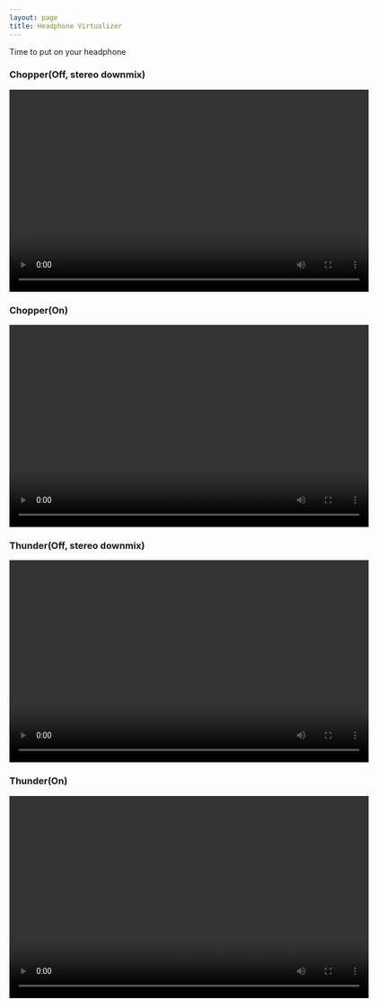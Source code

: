```yaml
---
layout: page
title: Headphone Virtualizer
---
```

Time to put on your headphone
### Chopper(Off, stereo downmix)
<video width="640" height="360" controls>
  <source src="https://xz725.github.io/resources/PostProc/HeadphoneVirtualizer/chopper_loro.mov" type="video/mp4">
</video>

### Chopper(On)
<video width="640" height="360" controls>
  <source src="https://xz725.github.io/resources/PostProc/HeadphoneVirtualizer/chopper_virt.mov" type="video/mp4">
</video>

### Thunder(Off, stereo downmix)
<video width="640" height="360" controls>
  <source src="https://xz725.github.io/resources/PostProc/HeadphoneVirtualizer/thunder_loro.mov" type="video/mp4">
</video>

### Thunder(On)
<video width="640" height="360" controls>
  <source src="https://xz725.github.io/resources/PostProc/HeadphoneVirtualizer/thunder_virt.mov" type="video/mp4">
</video>
